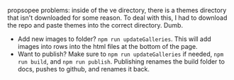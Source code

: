 propsopee problems: inside of the ve directory, there is a themes directory that isn't downloaded for some reason. To deal with this, I had to download the repo and paste themes into the correct directory. Dumb.

- Add new images to folder? `npm run updateGalleries`. This will add images into rows into the html files at the bottom of the page.
- Want to publish? Make sure to `npm run updateGalleries` if needed, `npm run build`, and `npm run publish`. Publishing renames the build folder to docs, pushes to github, and renames it back.
